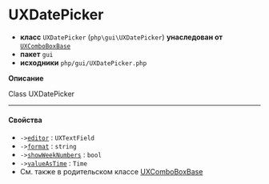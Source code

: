 # UXDatePicker

- **класс** `UXDatePicker` (`php\gui\UXDatePicker`) **унаследован от** [`UXComboBoxBase`](https://github.com/jphp-compiler/jphp/blob/master/exts/jphp-gui-ext/api-docs/classes/php/gui/UXComboBoxBase.ru.md)
- **пакет** `gui`
- **исходники** `php/gui/UXDatePicker.php`

**Описание**

Class UXDatePicker

---

#### Свойства

- `->`[`editor`](#prop-editor) : `UXTextField`
- `->`[`format`](#prop-format) : `string`
- `->`[`showWeekNumbers`](#prop-showweeknumbers) : `bool`
- `->`[`valueAsTime`](#prop-valueastime) : `Time`
- См. также в родительском классе [UXComboBoxBase](https://github.com/jphp-compiler/jphp/blob/master/exts/jphp-gui-ext/api-docs/classes/php/gui/UXComboBoxBase.ru.md)